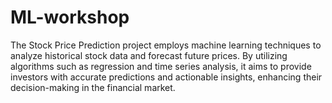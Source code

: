 # ML-workshop
The Stock Price Prediction project employs machine learning techniques to analyze historical stock data and forecast future prices. By utilizing algorithms such as regression and time series analysis, it aims to provide investors with accurate predictions and actionable insights, enhancing their decision-making in the financial market.
